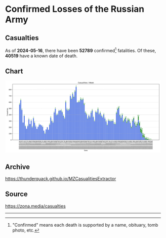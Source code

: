 
# Confirmed Losses of the Russian Army

## Casualties

As of **2024-05-16**, there have been **52789** confirmed[^1] fatalities.
Of these, **40519** have a known date of death.

## Chart

![7-Day Intervals Bar Chart](./docs/7days.svg)

## Archive

https://thunderquack.github.io/MZCasualitiesExtractor

## Source

https://zona.media/casualties

---

[^1]: "Confirmed" means each death is supported by a name, obituary, tomb photo, etc.
